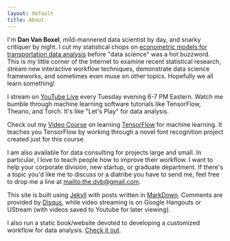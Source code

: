 ```yaml
---
layout: default
title: About
---
```


I'm **Dan Van Boxel**, mild-mannered data scientist by day, and snarky critiquer by night.  I cut my statistical chops on [econometric models for transportation data analysis](https://engineering.purdue.edu/~flm/CE614%2813%29.htm) before "data science" was a hot buzzword.  This is my little corner of the Internet to examine recent statistical research, stream new interactive workflow techniques, demonstrate data science frameworks, and sometimes even muse on other topics.  Hopefully we all learn something!

I stream on [YouTube Live](http://www.youtube.com/c/DanVanBoxel/live) every Tuesday evening 6-7 PM Eastern.  Watch me bumble through machine learning software tutorials like TensorFlow, Theano, and Torch.  It's like "Let's Play" for data analysis.

Check out my [Video Course](https://www.packtpub.com/big-data-and-business-intelligence/deep-learning-tensorflow-video) on learning [TensorFlow](https://www.tensorflow.org/) for machine learning.  It teaches you TensorFlow by working through a novel font recognition project created just for this course.

I am also available for data consulting for projects large and small.  In particular, I love to teach people how to improve their workflow.  I want to help your corporate division, new startup, or graduate department.  If there's a topic you'd like me to discuss or a diatribe you have to send me, feel free to drop me a line at <mailto:the.dvb@gmail.com>.  

This site is built using [Jekyll](https://jekyllrb.com/) with posts written in [MarkDown](https://en.wikipedia.org/wiki/Markdown).  Comments are provided by [Disqus](https://disqus.com/), while video streaming is on Google Hangouts or UStream (with videos saved to Youtube for later viewing).

I also run a static book/website devoted to developing a customized workflow for data analysis.  [Check it out](https://dvbuntu.github.io/compute).
